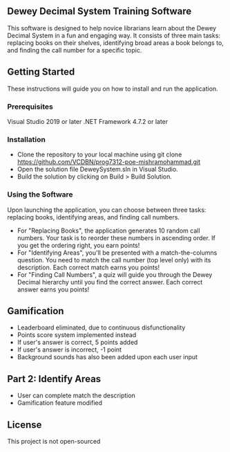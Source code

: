 ## Dewey Decimal System Training Software
This software is designed to help novice librarians learn about the Dewey Decimal System in a fun and engaging way. It consists of three main tasks: replacing books on their shelves, identifying broad areas a book belongs to, and finding the call number for a specific topic.

## Getting Started
These instructions will guide you on how to install and run the application.

### Prerequisites
Visual Studio 2019 or later
.NET Framework 4.7.2 or later

### Installation
- Clone the repository to your local machine using git clone https://github.com/VCDBN/prog7312-poe-mishramohammad.git 
- Open the solution file DeweySystem.sln in Visual Studio.
- Build the solution by clicking on Build > Build Solution.

### Using the Software
Upon launching the application, you can choose between three tasks: replacing books, identifying areas, and finding call numbers.

- For "Replacing Books", the application generates 10 random call numbers. Your task is to reorder these numbers in ascending order. If you get the ordering right, you earn points!
- For "Identifying Areas", you'll be presented with a match-the-columns question. You need to match the call number (top level only) with its description. Each correct match earns you points!
- For "Finding Call Numbers", a quiz will guide you through the Dewey Decimal hierarchy until you find the correct answer. Each correct answer earns you points!

## Gamification
- Leaderboard eliminated, due to continuous disfunctionality
- Points score system implemented instead
- If user's answer is correct, 5 points added
- If user's answer is incorrect, -1 point
- Background sounds has also been added upon each user input


## Part 2: Identify Areas
- User can complete match the description
- Gamification feature modified

## License
This project is not open-sourced
